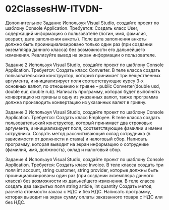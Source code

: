 # 02ClassesHW-ITVDN-

Дополнительное Задание
Используя Visual Studio, создайте проект по шаблону Console Application.
Требуется:
Создать класс User, содержащий информацию о пользователе (логин, имя, фамилия, возраст, дата
заполнения анкеты). Поле дата заполнения анкеты должно быть проинициализировано только один раз
(при создании экземпляра данного класса) без возможности его дальнейшего изменения.
Реализуйте вывод на экран информации о пользователе. 

Задание 2
Используя Visual Studio, создайте проект по шаблону Console Application.
Требуется:
Создать класс Converter.
В теле класса создать пользовательский конструктор, который принимает три вещественных аргумента,
и инициализирует поля соответствующие курсу 3-х основных валют, по отношению к гривне – public
Converter(double usd, double eur, double rub).
Написать программу, которая будет выполнять конвертацию из гривны в одну из указанных валют,
также программа должна производить конвертацию из указанных валют в гривну.

Задание 3
Используя Visual Studio, создайте проект по шаблону Console Application.
Требуется:
Создать класс Employee.
В теле класса создать пользовательский конструктор, который принимает два строковых аргумента, и
инициализирует поля, соответствующие фамилии и имени сотрудника.
Создать метод рассчитывающий оклад сотрудника (в зависимости от должности и стажа) и налоговый
сбор.
Написать программу, которая выводит на экран информацию о сотруднике (фамилия, имя, должность),
оклад и налоговый сбор.

Задание 4
Используя Visual Studio, создайте проект по шаблону Console Application. 
Требуется:
Создать класс Invoice.
В теле класса создать три поля int account, string customer, string provider, которые должны
быть проинициализированы один раз (при создании экземпляра данного класса) без возможности их
дальнейшего изменения.
В теле класса создать два закрытых поля string article, int quantity
Создать метод расчета стоимости заказа с НДС и без НДС.
Написать программу, которая выводит на экран сумму оплаты заказанного товара с НДС или без НДС. 
